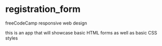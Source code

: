 # registration_form

freeCodeCamp responsive web design

this is an app that will showcase basic HTML forms as well as basic CSS styles
